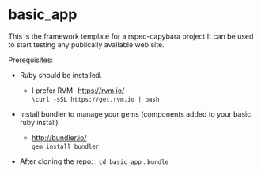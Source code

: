 # basic_app

This is the framework template for a rspec-capybara project
It can be used to start testing any publically available web site.

Prerequisites:

- Ruby should be installed.
  - I prefer RVM -https://rvm.io/  
  `\curl -sSL https://get.rvm.io | bash`

- Install bundler to manage your gems (components added to your basic ruby install)
  - http://bundler.io/  
  `gem install bundler`

- After cloning the repo:
  . `cd basic_app`
  . `bundle`

